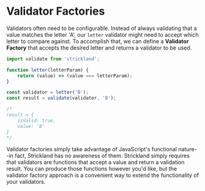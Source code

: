 # Validator Factories

Validators often need to be configurable. Instead of always validating that a value matches the letter 'A', our `letter` validator might need to accept which letter to compare against. To accomplish that, we can define a **Validator Factory** that accepts the desired letter and returns a validator to be used.

``` jsx
import validate from 'strickland';

function letter(letterParam) {
    return (value) => (value === letterParam);
}

const validator = letter('B');
const result = validate(validator, 'B');

/*
result = {
    isValid: true,
    value: 'B'
}
*/
```

Validator factories simply take advantage of JavaScript's functional nature--in fact, Strickland has no awareness of them. Strickland simply requires that validators are functions that accept a value and return a validation result. You can produce those functions however you'd like, but the validator factory approach is a convenient way to extend the functionality of your validators.
